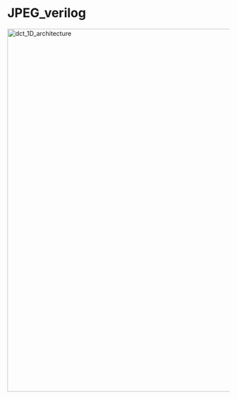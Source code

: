 # JPEG_verilog
<img width="822" alt="dct_1D_architecture" src="https://user-images.githubusercontent.com/42515992/214253480-6492453b-cd59-426e-bb1e-987d60d12db8.png">
